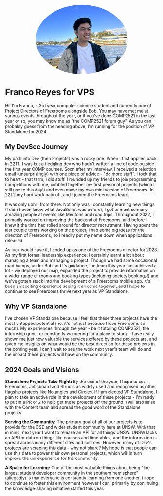 
<p align="center">
<img src="IMG_5584.jpg" style="border-radius: 50%;" alt="Photo of me" width="60%"/></p>

# Franco Reyes for VPS

Hi! I'm Franco, a 3rd year computer science student and currently one of Project Directors of Freerooms alongside Bob. You may have met me at various events throughout the year, or if you've done COMP2521 in the last year or so, you may know me as "the COMP2521 forum guy". As you can probably guess from the heading above, I'm running for the position of VP Standalone for 2024.

## My DevSoc Journey

My path into Dev (then Projects) was a rocky one. When I first applied back in 22T1, I was but a fledgling dev who hadn't written a line of code outside the first year COMP courses. Soon after my interview, I received a rejection email (unsurprisingly) with one piece of advice - "do more stuff". I took that to heart - that term, I did stuff. I rounded up my friends to join programming competitions with me, cobbled together my first personal projects (which I still use to this day!) and even made my own mini version of Freerooms. In 22T2 my hard work paid off, and I joined the Freerooms team.

It was only uphill from there. Not only was I constantly learning new things (I didn't even know what JavaScript was before), I got to meet so many amazing people at events like Meritons and road trips. Throughout 2022, I primarily worked on improving the backend of Freerooms, and before I knew it the time had rolled around for director recruitment. Having spent the last couple terms working on the project, I had some big ideas for the direction of Freerooms, so I readily put my name down when applications released.

As luck would have it, I ended up as one of the Freerooms director for 2023. As my first formal leadership experience, I certainly learnt a lot about managing a team and managing a project. Though we had some occasional road bumps, under Bob and I's guidance, the team this year has achieved a lot - we deployed our map, expanded the project to provide information on a wider range of rooms and booking types (including society bookings!) and we've gotten stuck into the development of a Freerooms mobile app. It's been an exciting experience seeing it all come together, and I hope to continue to see Freerooms thrive next year as VP Standalone.

## Why VP Standalone

I've chosen VP Standalone because I feel that these three projects have the most untapped potential (no, it's not just because I love Freerooms so much). My experiences through the year - be it tutoring COMP2521, the internship grind, or constantly wandering for a place to study - have really shown me just how valuable the services offered by these projects are, and given me insights on what would be the best direction for these projects in the coming year. I can't wait to see the work next year's team will do and the impact these projects will have on the community.

## 2024 Goals and Visions

**Standalone Projects Take Flight:** By the end of the year, I hope to see Freerooms, Jobsboard and Structs as widely used and recognised as other flagship projects like Notangles and Circles. If I am elected VP Standalone, I plan to take an active role in the development of these projects - I'm ready to put in a PR or 2 to help get these projects off the ground. I will also liaise with the Content team and spread the good word of the Standalone projects.

**Serving the Community:** The primary goal of all of our projects is to provide for the CSE and wider student community here at UNSW. With that in mind, next year I want to release an API for all things UNSW. UNSW lacks an API for data on things like courses and timetables, and the information is spread across many different sites and sources. However, many of Dev's projects are scraping this data - why not share? My hope is that people can use this data to power their own personal projects, which will in turn improve the uni experience for the community.

**A Space for Learning:** One of the most valuable things about being "the largest student developer community in the southern hemisphere" (allegedly) is that everyone is constantly learning from one another. I hope to continue to foster this environment however I can, primarily by continuing the knowledge-sharing initiative started this year.

